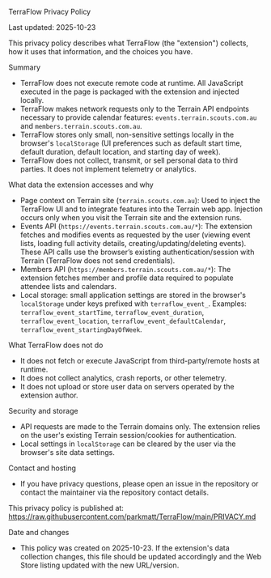 TerraFlow Privacy Policy

Last updated: 2025-10-23

This privacy policy describes what TerraFlow (the "extension") collects, how it uses that information, and the choices you have.

Summary
- TerraFlow does not execute remote code at runtime. All JavaScript executed in the page is packaged with the extension and injected locally.
- TerraFlow makes network requests only to the Terrain API endpoints necessary to provide calendar features: `events.terrain.scouts.com.au` and `members.terrain.scouts.com.au`.
- TerraFlow stores only small, non-sensitive settings locally in the browser's `localStorage` (UI preferences such as default start time, default duration, default location, and starting day of week).
- TerraFlow does not collect, transmit, or sell personal data to third parties. It does not implement telemetry or analytics.

What data the extension accesses and why
- Page context on Terrain site (`terrain.scouts.com.au`): Used to inject the TerraFlow UI and to integrate features into the Terrain web app. Injection occurs only when you visit the Terrain site and the extension runs.
- Events API (`https://events.terrain.scouts.com.au/*`): The extension fetches and modifies events as requested by the user (viewing event lists, loading full activity details, creating/updating/deleting events). These API calls use the browser’s existing authentication/session with Terrain (TerraFlow does not send credentials).
- Members API (`https://members.terrain.scouts.com.au/*`): The extension fetches member and profile data required to populate attendee lists and calendars.
- Local storage: small application settings are stored in the browser's `localStorage` under keys prefixed with `terraflow_event_`. Examples: `terraflow_event_startTime`, `terraflow_event_duration`, `terraflow_event_location`, `terraflow_event_defaultCalendar`, `terraflow_event_startingDayOfWeek`.

What TerraFlow does not do
- It does not fetch or execute JavaScript from third-party/remote hosts at runtime.
- It does not collect analytics, crash reports, or other telemetry.
- It does not upload or store user data on servers operated by the extension author.

Security and storage
- API requests are made to the Terrain domains only. The extension relies on the user's existing Terrain session/cookies for authentication.
- Local settings in `localStorage` can be cleared by the user via the browser's site data settings.

Contact and hosting
- If you have privacy questions, please open an issue in the repository or contact the maintainer via the repository contact details.

This privacy policy is published at: https://raw.githubusercontent.com/parkmatt/TerraFlow/main/PRIVACY.md

Date and changes
- This policy was created on 2025-10-23. If the extension's data collection changes, this file should be updated accordingly and the Web Store listing updated with the new URL/version.

